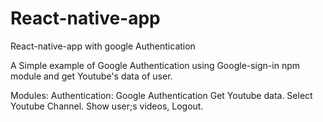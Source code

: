# React-native-app
React-native-app with google Authentication

A Simple example of Google Authentication using Google-sign-in npm module and get Youtube's  data of user.

Modules:
Authentication: Google Authentication
Get Youtube data.
Select Youtube Channel.
Show user;s videos,
Logout.
